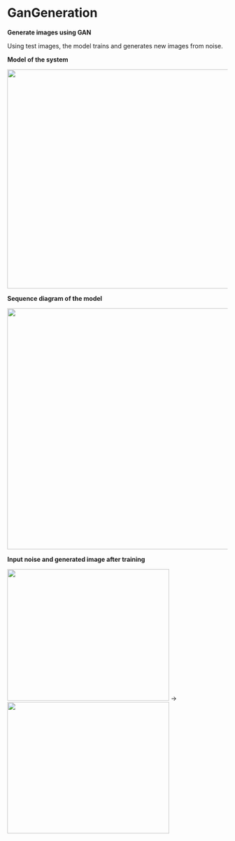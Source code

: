 # GanGeneration
**Generate images using GAN**

Using test images, the model trains and generates new images from noise.

**Model of the system**

<img src="https://github.com/user-attachments/assets/2b308cea-511e-4859-9064-c240a46897ce" width="650" height="500">

**Sequence diagram of the model**

<img src="https://github.com/user-attachments/assets/99ed8832-d172-4378-b8b3-f0a0ea5a6090" width="900" height="550">

**Input noise and generated image after training**

<img src="https://github.com/user-attachments/assets/aa999d61-6fcf-4145-9b65-58f3a8cb0f99" width="370" height="300"> -> 
<img src="https://github.com/user-attachments/assets/6452d33f-e368-4a91-8189-2f81b86890c1" width="370" height="300">
